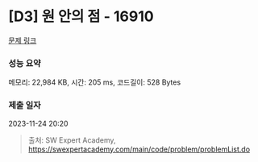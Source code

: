 # [D3] 원 안의 점 - 16910 

[문제 링크](https://swexpertacademy.com/main/code/problem/problemDetail.do?contestProbId=AYcllbDqUVgDFASR) 

### 성능 요약

메모리: 22,984 KB, 시간: 205 ms, 코드길이: 528 Bytes

### 제출 일자

2023-11-24 20:20



> 출처: SW Expert Academy, https://swexpertacademy.com/main/code/problem/problemList.do